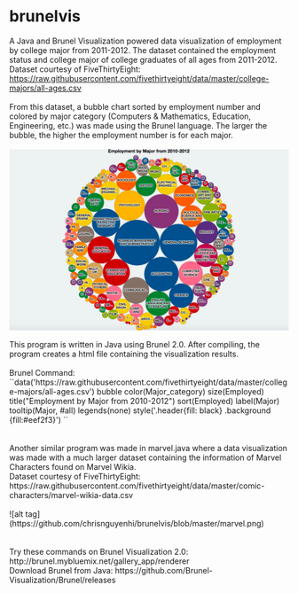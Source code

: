 # brunelvis

A Java and Brunel Visualization powered data visualization of employment by college major from 2011-2012.
The dataset contained the employment status and college major of college graduates of all ages from 2011-2012. 
<br>
Dataset courtesy of FiveThirtyEight: https://raw.githubusercontent.com/fivethirtyeight/data/master/college-majors/all-ages.csv
<br><br>
From this dataset, a bubble chart sorted by employment number and colored by major category (Computers & Mathematics, Education, Engineering, etc.) was made using the Brunel language. 
The larger the bubble, the higher the employment number is for each major.
<br><br>
![alt tag](https://github.com/chrisnguyenhi/brunelvis/blob/master/output.png)
<br>
<p align="center"></p>
This program is written in Java using Brunel 2.0. After compiling, the program creates a html file containing the visualization results. 
<br><br>
Brunel Command: <br>
``data('https://raw.githubusercontent.com/fivethirtyeight/data/master/college-majors/all-ages.csv') bubble color(Major_category) size(Employed) title("Employment by Major from 2010-2012") sort(Employed) label(Major) tooltip(Major, #all) legends(none) style('.header{fill: black} .background {fill:#eef2f3}')
``
<br>
<br>
<br>
Another similar program was made in marvel.java where a data visualization was made with a much larger dataset containing the information of Marvel Characters found on Marvel Wikia. 
<br>
Dataset courtesy of FiveThirtyEight: https://raw.githubusercontent.com/fivethirtyeight/data/master/comic-characters/marvel-wikia-data.csv
<br><br>
![alt tag](https://github.com/chrisnguyenhi/brunelvis/blob/master/marvel.png)
<br>
<br>
<br>Try these commands on Brunel Visualization 2.0: http://brunel.mybluemix.net/gallery_app/renderer
<br>Download Brunel from Java: https://github.com/Brunel-Visualization/Brunel/releases


